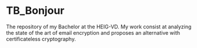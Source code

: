 # TB_Bonjour
The repository of my Bachelor at the HEIG-VD. My work consist at analyzing the state of the art of email encryption and proposes an alternative with certificateless cryptography.
